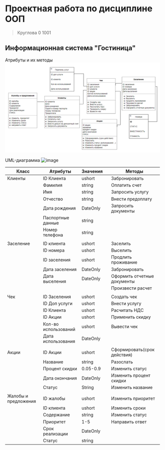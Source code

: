 # Проектная работа по дисциплине ООП
> Круглова 0 1001

## Информационная система "Гостиница"

Атрибуты и их методы
 ![Er-модель](/11.png) 
 
 UML-диаграмма
 ![image](https://user-images.githubusercontent.com/102413548/168423953-54a09432-e969-4033-b6ce-9897f6709384.png)


| Класс | Атрибуты | Значения | | Методы |
|-------|----------|----------|-|--------|
| Клиенты | ID Клиента| ushort ||Забронировать|
| | Фамилия |string||Оплатить счет|
| | Имя |string||Запросить услугу|
| | Отчество |string||Внести предоплату|
| | Дата рождения |DateOnly||Запросить документы|
| | Паспортные данные |string|||
| | Номер телефона |string|||
||
|Заселение| ID клиента |ushort ||Заселить|
| | ID номера | ushort ||Выселить|
| | ID заселения | ushort ||Продлить проживание|
| | Дата заселения |DateOnly||Забронировать|
| | Дата выселения |DateOnly||Оформить отчетные документы|
|||||Произвести расчет|
||
| Чек | ID Заселения| ushort ||Создать чек|
| | ID Доп услуги | ushort ||Внести услугу|
| | ID Клиента | ushort ||Расчитать НДС|
| | ID Акции| ushort ||Применить скидку|
| | Кол-во использований| ushort ||Вывести чек|
| | Дата использования |DateOnly|||
||
| Акции | ID Акции | ushort ||Сформировать(срок действия)|
| | Название |string||Разослать|
| | Процент скидки |0.05-0.9||Изменить статус|
| |Дата окончания|DateOnly||Изменить процент скидки|
| |Статус|String||Изменить название|
||
|Жалобы и предложения| ID жалобы | ushort ||Изменить приоритет|
|| ID клиента | ushort ||Изменить сроки|
|| Содержание |string||Изменить статус|
|| Приоритет |1-5||Направить ответ|
|| Срок реализации|DateOnly|||
|| Статус |string|||
